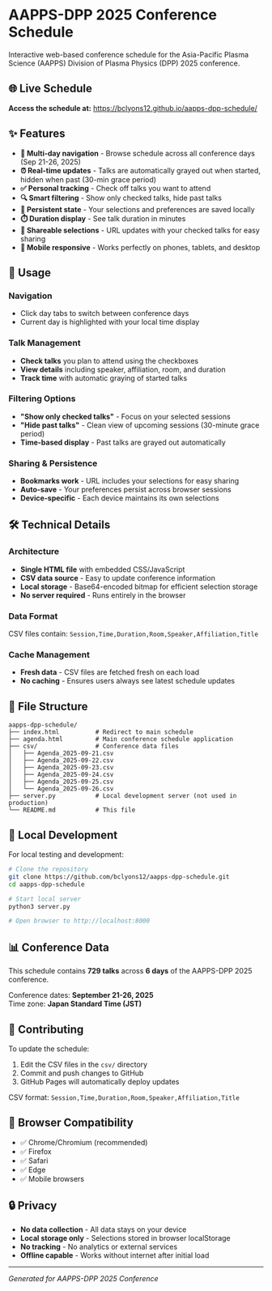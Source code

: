 # AAPPS-DPP 2025 Conference Schedule

Interactive web-based conference schedule for the Asia-Pacific Plasma Science (AAPPS) Division of Plasma Physics (DPP) 2025 conference.

## 🌐 Live Schedule

**Access the schedule at:** https://bclyons12.github.io/aapps-dpp-schedule/

## ✨ Features

- **📅 Multi-day navigation** - Browse schedule across all conference days (Sep 21-26, 2025)
- **⏰ Real-time updates** - Talks are automatically grayed out when started, hidden when past (30-min grace period)
- **✅ Personal tracking** - Check off talks you want to attend
- **🔍 Smart filtering** - Show only checked talks, hide past talks
- **💾 Persistent state** - Your selections and preferences are saved locally
- **⏱️ Duration display** - See talk duration in minutes
- **🔗 Shareable selections** - URL updates with your checked talks for easy sharing
- **📱 Mobile responsive** - Works perfectly on phones, tablets, and desktop

## 🚀 Usage

### Navigation
- Click day tabs to switch between conference days
- Current day is highlighted with your local time display

### Talk Management  
- **Check talks** you plan to attend using the checkboxes
- **View details** including speaker, affiliation, room, and duration
- **Track time** with automatic graying of started talks

### Filtering Options
- **"Show only checked talks"** - Focus on your selected sessions
- **"Hide past talks"** - Clean view of upcoming sessions (30-minute grace period)
- **Time-based display** - Past talks are grayed out automatically

### Sharing & Persistence
- **Bookmarks work** - URL includes your selections for easy sharing
- **Auto-save** - Your preferences persist across browser sessions
- **Device-specific** - Each device maintains its own selections

## 🛠️ Technical Details

### Architecture
- **Single HTML file** with embedded CSS/JavaScript
- **CSV data source** - Easy to update conference information
- **Local storage** - Base64-encoded bitmap for efficient selection storage
- **No server required** - Runs entirely in the browser

### Data Format
CSV files contain: `Session,Time,Duration,Room,Speaker,Affiliation,Title`

### Cache Management
- **Fresh data** - CSV files are fetched fresh on each load
- **No caching** - Ensures users always see latest schedule updates

## 📂 File Structure

```
aapps-dpp-schedule/
├── index.html          # Redirect to main schedule
├── agenda.html         # Main conference schedule application  
├── csv/                # Conference data files
│   ├── Agenda_2025-09-21.csv
│   ├── Agenda_2025-09-22.csv
│   ├── Agenda_2025-09-23.csv
│   ├── Agenda_2025-09-24.csv
│   ├── Agenda_2025-09-25.csv
│   └── Agenda_2025-09-26.csv
├── server.py           # Local development server (not used in production)
└── README.md           # This file
```

## 🔧 Local Development

For local testing and development:

```bash
# Clone the repository
git clone https://github.com/bclyons12/aapps-dpp-schedule.git
cd aapps-dpp-schedule

# Start local server
python3 server.py

# Open browser to http://localhost:8000
```

## 📊 Conference Data

This schedule contains **729 talks** across **6 days** of the AAPPS-DPP 2025 conference.

Conference dates: **September 21-26, 2025**  
Time zone: **Japan Standard Time (JST)**

## 🤝 Contributing

To update the schedule:

1. Edit the CSV files in the `csv/` directory
2. Commit and push changes to GitHub
3. GitHub Pages will automatically deploy updates

CSV format: `Session,Time,Duration,Room,Speaker,Affiliation,Title`

## 📱 Browser Compatibility

- ✅ Chrome/Chromium (recommended)
- ✅ Firefox  
- ✅ Safari
- ✅ Edge
- ✅ Mobile browsers

## 🔒 Privacy

- **No data collection** - All data stays on your device
- **Local storage only** - Selections stored in browser localStorage
- **No tracking** - No analytics or external services
- **Offline capable** - Works without internet after initial load

---

*Generated for AAPPS-DPP 2025 Conference*